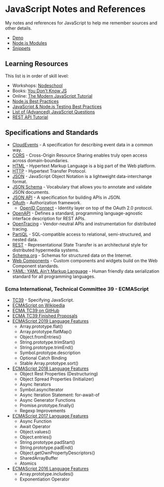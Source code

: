 # JavaScript Notes and References

My notes and references for JavaScript to help me remember sources and other details.

* [Deno](Deno.md)
* [Node.js Modules](Nodejs.md)
* [Snippets](Snippets.md)

## Learning Resources

This list is in order of skill level:

* Workshops: [Nodeschool](https://nodeschool.io/)
* Books: [You Don't Know JS](https://github.com/getify/You-Dont-Know-JS)
* Online: [The Modern JavaScript Tutorial](https://javascript.info/)
* [Node.js Best Practices](https://github.com/goldbergyoni/nodebestpractices)
* [JavaScript & Node.js Testing Best Practices](https://github.com/goldbergyoni/javascript-testing-best-practices)
* [List of (Advanced) JavaScript Questions](https://github.com/lydiahallie/javascript-questions)
* [REST API Tutorial](https://restfulapi.net/)

## Specifications and Standards

* [CloudEvents](https://cloudevents.io/) - A specification for describing event data in a common way.
* [CORS](https://enable-cors.org/) - Cross-Origin Resource Sharing enables truly open access across domain-boundaries.
* [HTML](https://html.spec.whatwg.org/) - Hypertext Markup Language is a big part of the Web platform.
* [HTTP](https://developer.mozilla.org/en-US/docs/Web/HTTP/Resources_and_specifications) - Hypertext Transfer Protocol.
* [JSON](https://www.json.org/) - JavaScript Object Notation is a lightweight data-interchange format.
* [JSON Schema](https://json-schema.org/) - Vocabulary that allows you to annotate and validate JSON documents.
* [JSON API](https://jsonapi.org/) - A specification for building APIs in JSON.
* [OAuth](https://oauth.net/) - Authorization framework.
  * [OpenID Connect](https://openid.net/connect/) - Identity layer on top of the OAuth 2.0 protocol.
* [OpenAPI](https://www.openapis.org/) - Defines a standard, programming language-agnostic interface description for REST APIs.
* [OpenTracing](https://opentracing.io/) - Vendor-neutral APIs and instrumentation for distributed tracing.
* [PartiQL](https://partiql.org/) - SQL-compatible access to relational, semi-structured, and nested data.
* [REST](https://www.ics.uci.edu/~fielding/pubs/dissertation/rest_arch_style.htm) - Representational State Transfer is an architectural style for distributed hypermedia systems.
* [Schema.org](https://schema.org/) - Schemas for structured data on the Internet.
* [Web Components](https://www.webcomponents.org/introduction) - Custom components and widgets build on the Web Component standards.
* [YAML: YAML Ain't Markup Language](https://yaml.org/) - Human friendly data serialization standard for all programming languages.

### Ecma International, Technical Committee 39 - ECMAScript

* [TC39](https://tc39.es/) - Specifying JavaScript.
* [ECMAScript on Wikipedia](https://en.wikipedia.org/wiki/ECMAScript)
* [ECMA TC39 on GitHub](https://github.com/tc39)
* [ECMA TC39 Finished Proposals](https://github.com/tc39/proposals/blob/master/finished-proposals.md)
* [ECMAScript 2019 Language Features](ES2019.md)
  * Array.prototype.flat()
  * Array.prototype.flatMap()
  * Object.fromEntries()
  * String.prototype.trimStart()
  * String.prototype.trimEnd()
  * Symbol.prototype.description
  * Optional Catch Binding
  * Stable Array.prototype.sort()
* [ECMAScript 2018 Language Features](ES2018.md)
  * Object Rest Properties (Destructuring)
  * Object Spread Properties (Initializer)
  * Async Iterators
  * Symbol.asyncIterator
  * Async Iteration Statement: for-await-of
  * Async Generator Functions
  * Promise.prototype.finally()
  * Regexp Improvements
* [ECMAScript 2017 Language Features](ES2017.md)
  * Async Function
  * Await Operator
  * Object.values()
  * Object.entries()
  * String.prototype.padStart()
  * String.prototype.padEnd()
  * Object.getOwnPropertyDescriptors()
  * SharedArrayBuffer
  * Atomics
* [ECMAScript 2016 Language Features](ES2016.md)
  * Array.prototype.includes()
  * Exponentiation Operator


